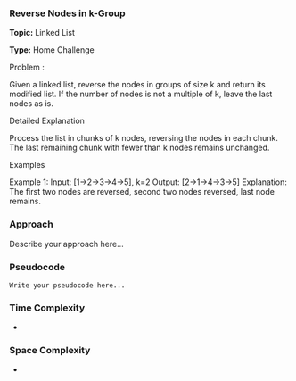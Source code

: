 
### Reverse Nodes in k-Group 

**Topic:** Linked List

**Type:** Home Challenge

Problem :

Given a linked list, reverse the nodes in groups of size k and return its modified list. If the number of nodes is not a multiple of k, leave the last nodes as is. 

Detailed Explanation 

Process the list in chunks of k nodes, reversing the nodes in each chunk. The last remaining chunk with fewer than k nodes remains unchanged. 

Examples 

Example 1: 
 Input: [1->2->3->4->5], k=2 
 Output: [2->1->4->3->5] 
 Explanation: The first two nodes are reversed, second two nodes reversed, last node remains. 
 

### Approach
Describe your approach here...

### Pseudocode
```
Write your pseudocode here...
```

### Time Complexity
- 

### Space Complexity
- 
